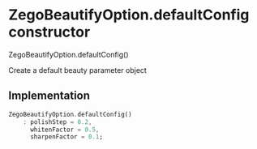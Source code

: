 


# ZegoBeautifyOption.defaultConfig constructor







ZegoBeautifyOption.defaultConfig()


<p>Create a default beauty parameter object</p>



## Implementation

```dart
ZegoBeautifyOption.defaultConfig()
    : polishStep = 0.2,
      whitenFactor = 0.5,
      sharpenFactor = 0.1;
```








